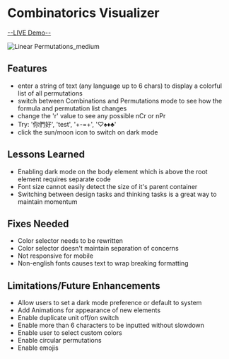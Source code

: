 # Combinatorics Visualizer

[--LIVE Demo--](https://rennacarver.github.io/Combinatorics-Visualizer/)

![Linear Permutations_medium](https://github.com/user-attachments/assets/eee1e92c-8824-4836-8ad0-2653aee079cd)

## Features
 - enter a string of text (any language up to 6 chars) to display a colorful list of all permutations
 - switch between Combinations and Permutations mode to see how the formula and permutation list changes
 - change the 'r' value to see any possible nCr or nPr
 - Try: '你們好', 'test', '+-=+', '♡♠♦♣'
 - click the sun/moon icon to switch on dark mode

## Lessons Learned
 - Enabling dark mode on the body element which is above the root element requires separate code
 - Font size cannot easily detect the size of it's parent container
 - Switching between design tasks and thinking tasks is a great way to maintain momentum

## Fixes Needed
 - Color selector needs to be rewritten
 - Color selector doesn't maintain separation of concerns
 - Not responsive for mobile
 - Non-english fonts causes text to wrap breaking formatting

## Limitations/Future Enhancements
 - Allow users to set a dark mode preference or default to system
 - Add Animations for appearance of new elements
 - Enable duplicate unit off/on switch
 - Enable more than 6 characters to be inputted without slowdown
 - Enable user to select custom colors
 - Enable circular permutations
 - Enable emojis
